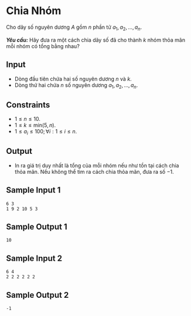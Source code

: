 # Chia Nhóm

Cho dãy số nguyên dương $A$ gồm $n$ phần tử $a_1,a_2,…,a_n$. 

***Yêu cầu:*** Hãy đưa ra một cách chia dãy số đã cho thành $k$ nhóm thỏa mãn mỗi nhóm có tổng bằng nhau?

## Input

- Dòng đầu tiên chứa hai số nguyên dương $n$ và $k$.
- Dòng thứ hai chứa $n$ số nguyên dương $a_1,a_2,…,a_n$.

## Constraints

- $1≤n≤10$.
- $1 \le k \le \text{min}(5, n)$.
- $1≤a_i≤100;\forall i: 1≤i≤n$.

## Output

- In ra giá trị duy nhất là tổng của mỗi nhóm nếu như tồn tại cách chia thỏa mãn. Nếu không thể tìm ra cách chia thỏa mãn, đưa ra số $-1$.

## Sample Input 1

```
6 3
1 9 2 10 5 3
```

## Sample Output 1

```
10
```

## Sample Input 2

```
6 4
2 2 2 2 2 2
```

## Sample Output 2

```
-1
```